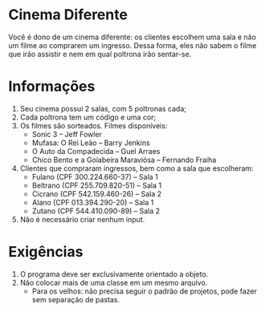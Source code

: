 # Cinema Diferente

Você é dono de um cinema diferente: os clientes escolhem uma sala e não um filme ao comprarem um ingresso. Dessa forma, eles não sabem o filme que irão assistir e nem em qual poltrona irão sentar-se.

# Informações

1. Seu cinema possui 2 salas, com 5 poltronas cada;
2. Cada poltrona tem um código e uma cor;
3. Os filmes são sorteados. Filmes disponíveis:
    - Sonic 3 – Jeff Fowler
    - Mufasa: O Rei Leão – Barry Jenkins
    - O Auto da Compadecida – Guel Arraes
    - Chico Bento e a Goiabeira Maraviósa – Fernando Fraiha
4. Clientes que compraram ingressos, bem como a sala que escolheram:
    - Fulano (CPF 300.224.660-37) – Sala 1
    - Beltrano (CPF 255.709.820-51) – Sala 1
    - Cicrano (CPF 542.159.460-26) – Sala 2
    - Alano (CPF 013.394.290-20) – Sala 1
    - Zutano (CPF 544.410.090-89) – Sala 2
5. Não é necessário criar nenhum input.

# Exigências

1. O programa deve ser exclusivamente orientado a objeto.
2. Não colocar mais de uma classe em um mesmo arquivo.
    - Para os velhos: não precisa seguir o padrão de projetos, pode fazer sem separação de pastas.